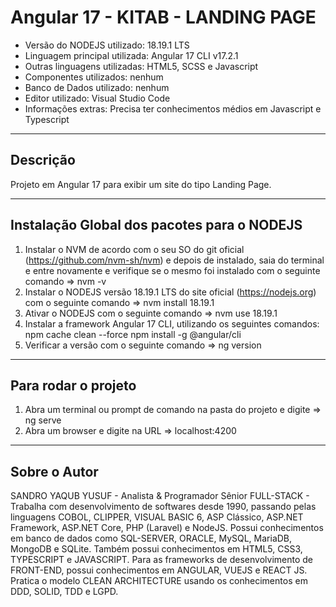 # Angular 17 - KITAB - LANDING PAGE

* Versão do NODEJS utilizado: 18.19.1 LTS
* Linguagem principal utilizada: Angular 17 CLI v17.2.1
* Outras linguagens utilizadas: HTML5, SCSS e Javascript
* Componentes utilizados: nenhum
* Banco de Dados utilizado: nenhum
* Editor utilizado: Visual Studio Code
* Informações extras: Precisa ter conhecimentos médios em Javascript e Typescript

----

## Descrição

Projeto em Angular 17 para exibir um site do tipo Landing Page.

----

## Instalação Global dos pacotes para o NODEJS

1. Instalar o NVM de acordo com o seu SO do git oficial (https://github.com/nvm-sh/nvm) e depois de instalado, saia do terminal e entre novamente e verifique se o mesmo foi instalado com o seguinte comando => nvm -v
2. Instalar o NODEJS versão 18.19.1 LTS do site oficial (https://nodejs.org) com o seguinte comando => nvm install 18.19.1
3. Ativar o NODEJS com o seguinte comando => nvm use 18.19.1
4. Instalar a framework Angular 17 CLI, utilizando os seguintes comandos:
   npm cache clean --force
   npm install -g @angular/cli
5. Verificar a versão com o seguinte comando => ng version

----

## Para rodar o projeto

1. Abra um terminal ou prompt de comando na pasta do projeto e digite => ng serve
2. Abra um browser e digite na URL => localhost:4200

----

## Sobre o Autor

SANDRO YAQUB YUSUF - Analista & Programador Sênior FULL-STACK - Trabalha com desenvolvimento de softwares desde 1990, passando pelas linguagens COBOL, CLIPPER, VISUAL BASIC 6, ASP Clássico, ASP.NET Framework, ASP.NET Core, PHP (Laravel) e NodeJS. Possui conhecimentos em banco de dados como SQL-SERVER, ORACLE, MySQL, MariaDB, MongoDB e SQLite. Também possui conhecimentos em HTML5, CSS3, TYPESCRIPT e JAVASCRIPT. Para as frameworks de desenvolvimento de FRONT-END, possui conhecimentos em ANGULAR, VUEJS e REACT JS. Pratica o modelo CLEAN ARCHITECTURE usando os conhecimentos em DDD, SOLID, TDD e LGPD.
